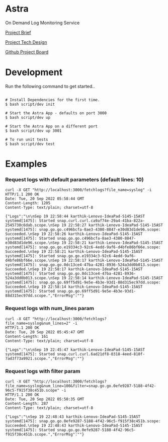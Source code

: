 # Astra
On Demand Log Monitoring Service

[Project Brief](https://docs.google.com/document/d/1a44aCd8sJOLXWNT2vTerRGuNAYSHsTLxdFJWxRCl2pA/edit#)

[Project Tech Design](https://docs.google.com/document/d/1vjoh4NN57tht9tUDZSYe5K_T2J2nhUxp940qWcUisOw/edit#heading=h.2vb45ps60q20)

[Github Project Board](https://github.com/users/karthikbic1/projects/1)


# Development

Run the following command to get started..

```

# Install Dependencies for the first time.
$ bash script/dev init

# Start the Astra App - defaults on port 3000
$ bash script/dev up

# Start the Astra App on a different port
$ bash script/dev up 3001

# To run unit tests
$ bash script/dev test

```

# Examples

### Request logs with default parameters (default lines: 10)

```
curl -X GET "http://localhost:3000/fetchlogs?file_name=syslog" -i
HTTP/1.1 200 OK
Date: Tue, 20 Sep 2022 05:58:44 GMT
Content-Length: 1205
Content-Type: text/plain; charset=utf-8

{"Logs":"\n\nSep 19 22:58:44 karthik-Lenovo-IdeaPad-S145-15AST systemd[1475]: Started snap.curl.curl.ca9af74e-29a4-41ba-822a-2545730c6dab.scope.\nSep 19 22:58:27 karthik-Lenovo-IdeaPad-S145-15AST systemd[1475]: snap.go.go.c496bcfa-8ae3-4380-8847-e30d83d1de96.scope: Succeeded.\nSep 19 22:58:26 karthik-Lenovo-IdeaPad-S145-15AST systemd[1475]: Started snap.go.go.c496bcfa-8ae3-4380-8847-e30d83d1de96.scope.\nSep 19 22:58:21 karthik-Lenovo-IdeaPad-S145-15AST systemd[1475]: snap.go.go.e19334c3-92c6-4edd-9af6-d4bfe86bf66e.scope: Succeeded.\nSep 19 22:58:21 karthik-Lenovo-IdeaPad-S145-15AST systemd[1475]: Started snap.go.go.e19334c3-92c6-4edd-9af6-d4bfe86bf66e.scope.\nSep 19 22:58:17 karthik-Lenovo-IdeaPad-S145-15AST systemd[1475]: snap.go.go.0dc13ce4-47ba-4281-8936-524a3dd0b013.scope: Succeeded.\nSep 19 22:58:17 karthik-Lenovo-IdeaPad-S145-15AST systemd[1475]: Started snap.go.go.0dc13ce4-47ba-4281-8936-524a3dd0b013.scope.\nSep 19 22:58:14 karthik-Lenovo-IdeaPad-S145-15AST systemd[1475]: snap.go.go.69ff5d91-9e5e-4b3e-93d1-88d315ec97dd.scope: Succeeded.\nSep 19 22:58:14 karthik-Lenovo-IdeaPad-S145-15AST systemd[1475]: Started snap.go.go.69ff5d91-9e5e-4b3e-93d1-88d315ec97dd.scope.","ErrorMsg":""}
```

### Request logs with num_lines param

```
curl -X GET "http://localhost:3000/fetchlogs?file_name=syslog&num_lines=2" -i
HTTP/1.1 200 OK
Date: Tue, 20 Sep 2022 05:45:47 GMT
Content-Length: 161
Content-Type: text/plain; charset=utf-8

{"Logs":"\n\nSep 19 22:45:47 karthik-Lenovo-IdeaPad-S145-15AST systemd[1475]: Started snap.curl.curl.6ad21df8-0318-4eed-810f-7ad3f73a9921.scope.","ErrorMsg":""}

```

### Request logs with filter param

```
curl -X GET "http://localhost:3000/fetchlogs?file_name=syslog&num_line=100&filter=snap.go.go.0efe9287-5188-4f42-96c5-f915f38c451b.scope" -i
HTTP/1.1 200 OK
Date: Tue, 20 Sep 2022 05:50:35 GMT
Content-Length: 287
Content-Type: text/plain; charset=utf-8

{"Logs":"\nSep 19 22:48:43 karthik-Lenovo-IdeaPad-S145-15AST systemd[1475]: snap.go.go.0efe9287-5188-4f42-96c5-f915f38c451b.scope: Succeeded.\nSep 19 22:48:43 karthik-Lenovo-IdeaPad-S145-15AST systemd[1475]: Started snap.go.go.0efe9287-5188-4f42-96c5-f915f38c451b.scope.","ErrorMsg":""}
```



